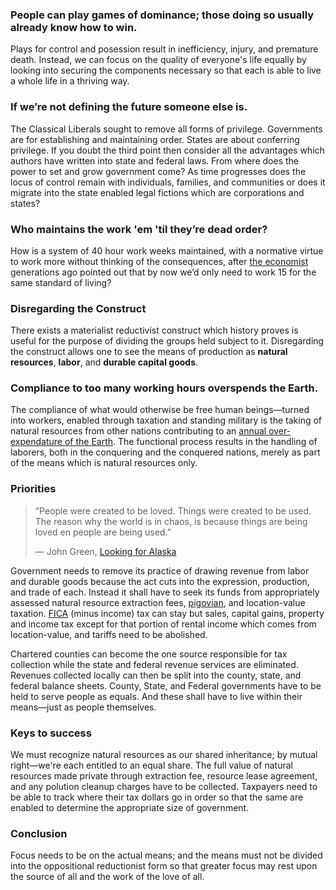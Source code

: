 ### People can play games of dominance; those doing so usually already know how to win.
Plays for control and posession result in inefficiency, injury, and premature death. Instead, we can focus on the quality of everyone's life equally by looking into securing the components necessary so that each is able to live a whole life in a thriving way.

### If we’re not defining the future someone else is.
The Classical Liberals sought to remove all forms of privilege. Governments are for establishing and maintaining order. States are about conferring privilege. If you doubt the third point then consider all the advantages which authors have written into state and federal laws. From where does the power to set and grow government come? As time progresses does the locus of control remain with individuals, families, and communities or does it migrate into the state enabled legal fictions which are corporations and states?

### Who maintains the work 'em 'til they’re dead order? 
How is a system of 40 hour work weeks maintained, with a normative virtue to work more without thinking of the consequences, after [the economist](https://www.newyorker.com/magazine/2014/05/26/no-time#:~:text=It%20was%20titled%20%E2%80%9CEconomic%20Possibilities,to%20worry%20about%20making%20money.) generations ago pointed out that by now we’d only need to work 15 for the same standard of living?

### Disregarding the Construct
There exists a materialist reductivist construct which history proves is useful for the purpose of dividing the groups held subject to it. Disregarding the construct allows one to see the means of production as **natural resources**, **labor**, and **durable capital goods**.

### Compliance to too many working hours overspends the Earth. 
The compliance of what would otherwise be free human beings—turned into workers, enabled through taxation and standing military is the taking of natural resources from other nations contributing to an [annual over-expendature of the Earth](https://www.overshootday.org/about-earth-overshoot-day/). The functional process results in the handling of laborers, both in the conquering and the conquered nations, merely as part of the means which is natural resources only.

### Priorities
>“People were created to be loved.
>Things were created to be used.
>The reason why the world is in chaos, 
>is because things are being loved en people are being used.”
>
>― John Green, [Looking for Alaska](https://g.co/kgs/1c9M6h)

Government needs to remove its practice of drawing revenue from labor and durable goods because the act cuts into the expression, production, and trade of each. Instead it shall have to seek its funds from appropriately assessed natural resource extraction fees, [pigovian](https://www.investopedia.com/terms/p/pigoviantax.asp#:~:text=A%20Pigovian%20(Pigouvian)%20tax%20is,of%20the%20product's%20market%20price.), and location-value taxation. [FICA](https://personal-finance.extension.org/what-is-fica-tax-and-how-is-it-calculated/) (minus income) tax can stay but sales, capital gains, property and income tax except for that portion of rental income which comes from location-value, and tariffs need to be abolished.

Chartered counties can become the one source responsible for tax collection while the state and federal revenue services are eliminated. Revenues collected locally can then be split into the county, state, and federal balance sheets. County, State, and Federal governments have to be held to serve people as equals. And these shall have to live within their means—just as people themselves.

### Keys to success
We must recognize natural resources as our shared inheritance; by mutual right—we're each entitled to an equal share. The full value of natural resources made private through extraction fee, resource lease agreement, and any polution cleanup charges have to be collected. Taxpayers need to be able to track where their tax dollars go in order so that the same are enabled to determine the appropriate size of government.

### Conclusion
Focus needs to be on the actual means; and the means must not be divided into the oppositional reductionist form so that greater focus may rest upon the source of all and the work of the love of all.
